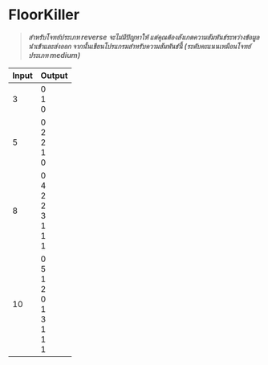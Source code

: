 # FloorKiller

> ***สำหรับโจทย์ประเภท reverse จะไม่มีปัญหาให้ แต่คุณต้องสังเกตความสัมพันธ์ระหว่างข้อมูลนำเข้าและส่งออก จากนั้นเขียนโปรแกรมสำหรับความสัมพันธ์นี้ (ระดับคะแนนเหมือนโจทย์ประเภท medium)***

| Input | Output |
| --- | --- |
| 3 | 0<br/>1<br/>0 |
| 5 | 0<br/>2<br/>2<br/>1<br/>0 |
| 8 | 0<br/>4<br/>2<br/>2<br/>3<br/>1<br/>1<br/>1 |
| 10 | 0<br/>5<br/>1<br/>2<br/>0<br/>1<br/>3<br/>1<br/>1<br/>1 |
